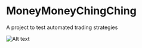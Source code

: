 # MoneyMoneyChingChing
A project to test automated trading strategies

![Alt text](https://media.giphy.com/media/LdOyjZ7io5Msw/giphy.gif)
